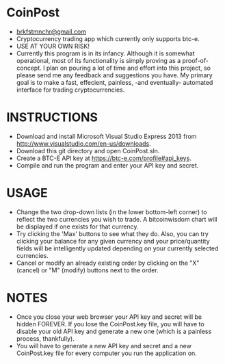 CoinPost
========
* brkfstmnchr@gmail.com
* Cryptocurrency trading app which currently only supports btc-e.
* USE AT YOUR OWN RISK!
* Currently this program is in its infancy. Although it is somewhat operational, most of its functionality is simply proving as a proof-of-concept. I plan on pouring a lot of time and effort into this project, so please send me any feedback and suggestions you have. My primary goal is to make a fast, effecient, painless, -and eventually- automated interface for trading cryptocurrencies.

INSTRUCTIONS
==========================================================================
* Download and install Microsoft Visual Studio Express 2013 from http://www.visualstudio.com/en-us/downloads.
* Download this git directory and open CoinPost.sln.
* Create a BTC-E API key at https://btc-e.com/profile#api_keys.
* Compile and run the program and enter your API key and secret.

USAGE
==========================================================================
* Change the two drop-down lists (in the lower bottom-left corner) to reflect the two currencies you wish to trade. A bitcoinwisdom chart will be displayed if one exists for that currency.
* Try clicking the 'Max' buttons to see what they do. Also, you can try clicking your balance for any given currency and your price/quantity fields will be intelligently updated depending on your currently selected currencies.
* Cancel or modify an already existing order by clicking on the "X" (cancel) or "M" (modify) buttons next to the order.


NOTES
==========================================================================
* Once you close your web browser your API key and secret will be hidden FOREVER. If you lose the CoinPost.key file, you will have to disable your old API key and generate a new one (which is a painless process, thankfully).
* You will have to generate a new API key and secret and a new CoinPost.key file for every computer you run the application on.
